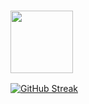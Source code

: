 ### <img src="https://404lucas.netlify.app/img/logo.png" height="100px"> 
[![GitHub Streak](https://github-readme-streak-stats.herokuapp.com?user=404lucas&theme=swift&hide_border=true&locale=pt_BR&date_format=j%20M%5B%20Y%5D)](https://git.io/streak-stats)

